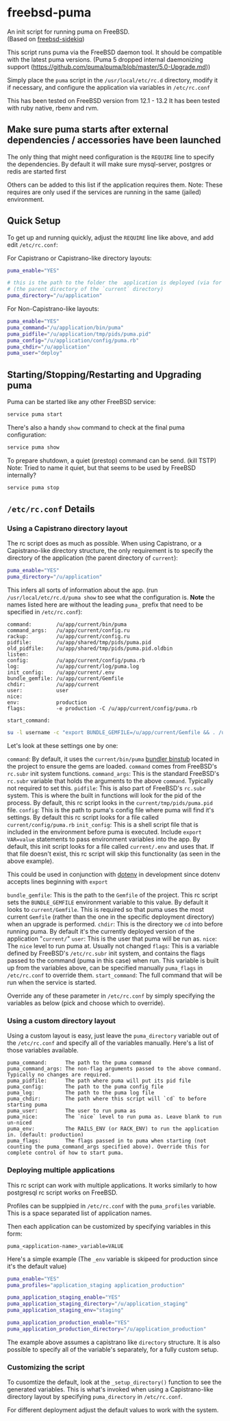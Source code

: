 # freebsd-puma 

An init script for running puma on FreeBSD.  
(Based on [freebsd-sidekiq](https://github.com/gamecreature/freebsd-sidekiq))

This script runs puma via the FreeBSD daemon tool. It should be compatible with the latest puma versions.
(Puma 5 dropped internal daemonizing support (<https://github.com/puma/puma/blob/master/5.0-Upgrade.md>))

Simply place the `puma` script in the `/usr/local/etc/rc.d` directory, modify it if necessary, 
and configure the application via variables in `/etc/rc.conf`

This has been tested on FreeBSD version from 12.1 - 13.2
It has been tested with ruby native, rbenv and rvm. 

## Make sure puma starts after external dependencies / accessories have been launched

The only thing that might need configuration is the `REQUIRE` line to specify the dependencies. 
By default it will make sure mysql-server, postgres or redis are started first

Others can be added to this list if the application requires them.
Note: These requires are only used if the services are running in the same (jailed) environment.


## Quick Setup

To get up and running quickly, adjust the `REQUIRE` line like above, and add edit `/etc/rc.conf`:

For Capistrano or Capistrano-like directory layouts:

```sh
puma_enable="YES"

# this is the path to the folder the  application is deployed (via for example Capistrano)
# (the parent directory of the `current` directory)
puma_directory="/u/application"
```

For Non-Capistrano-like layouts:

```sh
puma_enable="YES"
puma_command="/u/application/bin/puma"
puma_pidfile="/u/application/tmp/pids/puma.pid"
puma_config="/u/application/config/puma.rb"
puma_chdir="/u/application"
puma_user="deploy"
```


## Starting/Stopping/Restarting and Upgrading puma

Puma can be started like any other FreeBSD service:

```sh
service puma start
```

There's also a handy `show` command to check at the final puma configuration:

```sh
service puma show
```

To prepare shutdown, a quiet (prestop) command can be send. (kill TSTP)
Note: Tried to name it quiet, but that seems to be used by FreeBSD internally?

```sh
service puma stop
```

## `/etc/rc.conf` Details

### Using a Capistrano directory layout

The rc script does as much as possible. When using Capistrano, or a Capistrano-like directory structure, 
the only requirement is to specify the directory of the application (the parent directory of `current`):

```sh
puma_enable="YES"
puma_directory="/u/application"
```

This infers all sorts of information about the app.
(run `/usr/local/etc/rc.d/puma show` to see what the configuration is. 
 **Note** the names listed here are without the leading `puma_` prefix that need to be specified in `/etc/rc.conf`):

```text
command:        /u/app/current/bin/puma
command_args:   /u/app/current/config.ru
rackup:         /u/app/current/config.ru
pidfile:        /u/app/shared/tmp/pids/puma.pid
old_pidfile:    /u/app/shared/tmp/pids/puma.pid.oldbin
listen:
config:         /u/app/current/config/puma.rb
log:            /u/app/current/log/puma.log
init_config:    /u/app/current/.env
bundle_gemfile: /u/app/current/Gemfile
chdir:          /u/app/current
user:           user
nice:
env:            production
flags:          -e production -C /u/app/current/config/puma.rb
```

`start_command:`

```sh
su -l username -c "export BUNDLE_GEMFILE=/u/app/current/Gemfile && . /u/app/current/.env && cd /u/app/current && /usr/sbin/daemon -f -p /u/app/shared/tmp/pids/puma.pid -o /u/app/current/log/puma.log /u/app/current/bin/puma -e production -C /u/app/current/config/puma.rb  /u/app/current/config.ru "
```


Let's look at these settings one by one:

`command`: By default, it uses the `current/bin/puma` [bundler binstub][binstub] located in the project to ensure the gems are loaded. `command` comes from FreeBSD's `rc.subr` init system functions.
`command_args`: This is the standard FreeBSD's `rc.subr` variable that holds the arguments to the above `command`. Typically not required to set this.
`pidfile`: This is also part of FreeBSD's `rc.subr` system. This is where the built in functions will look for the pid of the process. By default, this rc script looks in the `current/tmp/pids/puma.pid` file.
`config`: This is the path to puma's config file where puma will find it's settings. By default this rc script looks for a file called `current/config/puma.rb`
`init_config`: This is a shell script file that is included in the environment before puma is executed. Include `export VAR=value` statements to pass environment variables into the app. By default, this init script looks for a file called `current/.env` and uses that. If that file doesn't exist, this rc script will skip this functionality (as seen in the above example).


This could be used in conjunction with [dotenv][dotenv] in development since dotenv accepts lines beginning with `export`

`bundle_gemfile`: This is the path to the `Gemfile` of the project. This rc script sets the `BUNDLE_GEMFILE` environment variable to this value. By default it looks to `current/Gemfile`. This is required so that puma uses the most current `Gemfile` (rather than the one in the specific deployment directory) when an upgrade is performed.
`chdir`: This is the directory we `cd` into before running puma. By default it's the currently deployed version of the application "`current/`"
`user`: This is the user that puma will be run as.
`nice`: The `nice` level to run puma at. Usually not changed 
`flags`: This is a variable defined by FreeBSD's `/etc/rc.subr` init system, and contains the flags passed to the command (puma in this case) when run. This variable is built up from the variables above, can be specified manually `puma_flags` in `/etc/rc.conf` to override them.
`start_command`: The full command that will be run when the service is started. 

Override any of these parameter in `/etc/rc.conf` by simply specifying the variables as below (pick and choose which to override).


### Using a custom directory layout

Using a custom layout is easy, just leave the `puma_directory` variable out of the `/etc/rc.conf` and specify all of 
the variables manually. Here's a list of those variables available.

```text
puma_command:      The path to the puma command
puma_command_args: The non-flag arguments passed to the above command.  Typically no changes are required.
puma_pidfile:      The path where puma will put its pid file
puma_config:       The path to the puma config file
puma_log:          The path to the puma log file
puma_chdir:        The path where this script will `cd` to before starting puma
puma_user:         The user to run puma as
puma_nice:         The `nice` level to run puma as. Leave blank to run un-niced
puma_env:          The RAILS_ENV (or RACK_ENV) to run the application in. (default: production)
puma_flags:        The flags passed in to puma when starting (not counting the puma_command_args specified above). Override this for complete control of how to start puma.
```

### Deploying multiple applications

This rc script can work with multiple applications. 
It works similarly to how postgresql rc script works on FreeBSD.

Profiles can be supplpied in `/etc/rc.conf` with the `puma_profiles` variable. 
This is a space separated list of application names.

Then each application can be customized by specifying variables in this form:

`puma_<application-name>_variable=VALUE`

Here's a simple example (The `_env` variable is skipeed for production since it's the default value)

```sh
puma_enable="YES"
puma_profiles="application_staging application_production"

puma_application_staging_enable="YES"
puma_application_staging_directory="/u/application_staging"
puma_application_staging_env="staging"

puma_application_production_enable="YES"
puma_application_production_directory="/u/application_production"
```

The example above assumes a capistrano like `directory` structure.
It is also possible to specify all of the variable's separately, for a fully custom setup.

### Customizing the script

To cusomtize the default, look at the `_setup_directory()` function to see the generated variables.
This is what's invoked when using a Capistrano-like directory layout by specifying `puma_directory` in `/etc/rc.conf`.

For different deployment adjust the default values to work with the system.

[freebsd-puma]: https://github.com/snake66/freebsd-puma
[dotenv]: https://github.com/bkeepers/dotenv
[binstub]: https://github.com/sstephenson/rbenv/wiki/Understanding-binstubs
[freebsd-unicorn]: https://github.com/caleb/freebsd-unicorn

